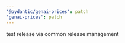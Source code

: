 ```yaml
---
'@pydantic/genai-prices': patch
'genai-prices': patch
---
```


test release via common release management
